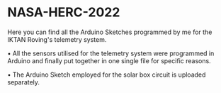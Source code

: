 # NASA-HERC-2022

Here you can find all the Arduino Sketches programmed by me for the IKTAN Roving's telemetry system.

• All the sensors utilised for the telemetry system were programmed in Arduino and finally put together in one single file for specific reasons.

• The Arduino Sketch employed for the solar box circuit is uploaded separately.
